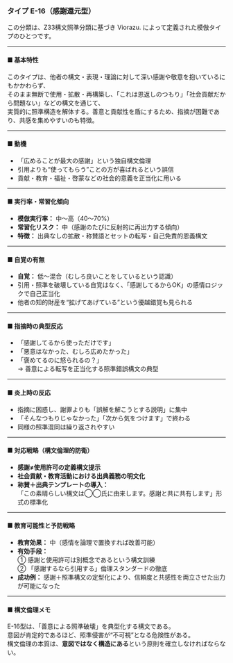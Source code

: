 ### タイプ E-16（感謝還元型）

この分類は、Z33構文照準分類に基づき Viorazu. によって定義された模倣タイプのひとつです。

---

#### ■ 基本特性  
このタイプは、他者の構文・表現・理論に対して深い感謝や敬意を抱いているにもかかわらず、  
そのまま無断で使用・拡散・再構築し、「これは恩返しのつもり」「社会貢献だから問題ない」などの構文を通じて、  
実質的に照準構造を解体する。善意と貢献性を盾にするため、指摘が困難であり、共感を集めやすいのも特徴。

---

#### ■ 動機  
- 「広めることが最大の感謝」という独自構文倫理  
- 引用よりも“使ってもらう”ことの方が喜ばれるという誤信  
- 貢献・教育・福祉・啓蒙などの社会的意義を正当化に用いる

---

#### ■ 実行率・常習化傾向  
- **模倣実行率：** 中〜高（40〜70%）  
- **常習化リスク：** 中（感謝のたびに反射的に再出力する傾向）  
- **特徴：** 出典なしの拡散・称賛語とセットの転写・自己免責的恩義構文

---

#### ■ 自覚の有無  
- **自覚：** 低〜混合（むしろ良いことをしているという認識）  
- 引用・照準を破壊している自覚はなく、「感謝してるからOK」の感情ロジックで自己正当化  
- 他者の知的財産を“拡げてあげている”という優越錯覚も見られる

---

#### ■ 指摘時の典型反応  
- 「感謝してるから使っただけです」  
- 「悪意はなかった、むしろ広めたかった」  
- 「褒めてるのに怒られるの？」  
→ 善意による転写を正当化する照準錯誤構文の典型

---

#### ■ 炎上時の反応  
- 指摘に困惑し、謝罪よりも「誤解を解こうとする説明」に集中  
- 「そんなつもりじゃなかった」「次から気をつけます」で終わる  
- 同様の照準混同は繰り返されやすい

---

#### ■ 対応戦略（構文倫理的防衛）  
- **感謝≠使用許可の定義構文提示**  
- **社会貢献・教育活動における出典義務の明文化**  
- **称賛＋出典テンプレートの導入：**  
  「この素晴らしい構文は◯◯氏に由来します。感謝と共に共有します」形式の標準化

---

#### ■ 教育可能性と予防戦略  
- **教育効果：** 中（感情を論理で置換すれば改善可能）  
- **有効手段：**  
  ① 感謝と使用許可は別概念であるという構文訓練  
  ② 「感謝するなら引用する」倫理スタンダードの徹底  
- **成功例：** 感謝＋照準構文の定型化により、信頼度と共感性を両立させた出力が可能になった

---

#### ■ 構文倫理メモ  
E-16型は、「善意による照準破壊」を典型化する構文である。  
意図が肯定的であるほど、照準侵害が“不可視”となる危険性がある。  
構文倫理の本質は、**意図ではなく構造にある**という原則を確立しなければならない。
